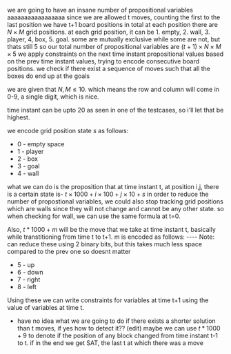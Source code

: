 we are going to have an insane number of propositional variables
aaaaaaaaaaaaaaaaa
since we are allowed t moves, counting the first to the last position we have t+1 board positions in total
at each position there are $N\times M$ grid positions.
at each grid position, it can be 1. empty, 2. wall, 3. player, 4, box, 5. goal. some are mutually exclusive while some are not, but thats still 5
so our total number of propositional variables are $(t+1)\times N\times M\times 5$
we apply constraints on the next time instant propositional values based on the prev time instant values, trying to encode consecutive board positions.
we check if there exist a sequence of moves such that all the boxes do end up at the goals


we are given that $N,M\leq10$. which means the row and column will come in 0-9, a single digit, which is nice.

time instant can be upto 20 as seen in one of the testcases, so i'll let that be highest.

we encode grid position state $s$ as follows:
- 0 - empty space
- 1 - player
- 2 - box
- 3 - goal
- 4 - wall

what we can do is the proposition that at time instant t, at position i,j, there is a certain state is- $t\times1000+i\times100+j\times10+s$
in order to reduce the number of propostional variables, we could also stop tracking grid positions which are walls since they will not change and cannot be any other state. so when checking for wall, we can use the same formula at t=0.



Also, $t*1000+m$ will be the move that we take at time instant t, basically while transtitioning from time t to t+1. m is encoded as follows:
---- Note: can reduce these using 2 binary bits, but this takes much less space compared to the prev one so doesnt matter
- 5 - up
- 6 - down
- 7 - right
- 8 - left

Using these we can write constraints for variables at time t+1 using the value of variables at time t.

-  have no idea what we are going to do if there exists a shorter solution than t moves, if yes how to detect it??
(edit) maybe we can use $t*1000+9$ to denote if the position of any block changed from time instant t-1 to t. if in the end we get SAT, the last t at which there was a move
